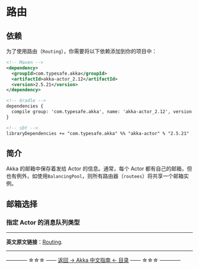 # 路由
## 依赖

为了使用路由（`Routing`），你需要将以下依赖添加到你的项目中：

```xml
<!-- Maven -->
<dependency>
  <groupId>com.typesafe.akka</groupId>
  <artifactId>akka-actor_2.12</artifactId>
  <version>2.5.21</version>
</dependency>

<!-- Gradle -->
dependencies {
  compile group: 'com.typesafe.akka', name: 'akka-actor_2.12', version: '2.5.21'
}

<!-- sbt -->
libraryDependencies += "com.typesafe.akka" %% "akka-actor" % "2.5.21"
```

## 简介
Akka 的邮箱中保存着发给 Actor 的信息。通常，每个 Actor 都有自己的邮箱，但也有例外，如使用`BalancingPool`，则所有路由器（`routees`）将共享一个邮箱实例。

## 邮箱选择
### 指定 Actor 的消息队列类型


----------

**英文原文链接**：[Routing](https://doc.akka.io/docs/akka/current/routing.html).


----------
———— ☆☆☆ —— [返回 -> Akka 中文指南 <- 目录](https://github.com/guobinhit/akka-guide/blob/master/README.md) —— ☆☆☆ ————